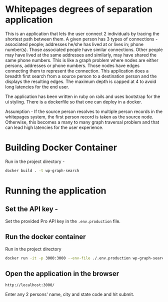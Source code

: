 # Whitepages degrees of separation application

This is an application that lets the user connect 2 individuals by tracing the shortest path between them. A given person has 3 types of connections - associated people; addresses he/she has lived at or lives in; phone number(s). Those associated people have similar connections. Other people may have lived at the same addresses and similarly, may have shared the same phone numbers. This is like a graph problem where nodes are either persons, addresses or phone numbers. Those nodes have edges connecting them to represent the connection. This application does a breadth first search from a source person to a destination person and the displays the resulting edges. The maximum depth is capped at 4 to avoid long latencies for the end user. 

The application has been written in ruby on rails and uses bootstrap for the ui styling. There is a dockerfile so that one can deploy in a docker. 

Assumption - If the source person resolves to multiple person records in the whitepages system, the first person record is taken as the source node. Otherwise, this becomes a many to many graph traversal problem and that can lead high latencies for the user experience. 


# Building Docker Container

Run in the project directory - 

```bash
docker build . -t wp-graph-search
```

# Running the application

## Set the API key - 

Set the provided Pro API key in the `.env.production` file.

## Run the docker container

Run in the project directory

```bash
docker run -it -p 3000:3000 --env-file ./.env.production wp-graph-search:latest
```

## Open the application in the browser

```
http://localhost:3000/
```

Enter any 2 persons' name, city and state code and hit submit. 